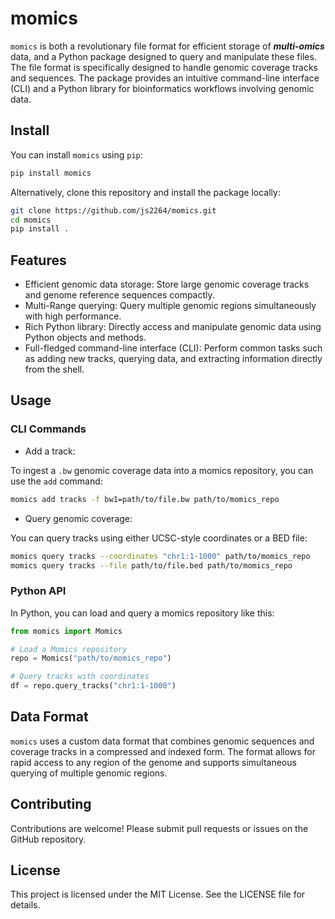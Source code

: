 # momics

`momics` is both a revolutionary file format for efficient storage of ***multi-omics*** data, and a Python package designed to query and manipulate these files. The file format is specifically designed to handle genomic coverage tracks and sequences. The package provides an intuitive command-line interface (CLI) and a Python library for bioinformatics workflows involving genomic data. 

## Install 

You can install `momics` using `pip`:

```sh
pip install momics
```

Alternatively, clone this repository and install the package locally:

```sh
git clone https://github.com/js2264/momics.git
cd momics
pip install .
```

## Features

- Efficient genomic data storage: Store large genomic coverage tracks and genome reference sequences compactly.
- Multi-Range querying: Query multiple genomic regions simultaneously with high performance.
- Rich Python library: Directly access and manipulate genomic data using Python objects and methods.
- Full-fledged command-line interface (CLI): Perform common tasks such as adding new tracks, querying data, and extracting information directly from the shell.

## Usage

### CLI Commands

- Add a track:

To ingest a `.bw` genomic coverage data into a momics repository, you can use the `add` command:

```sh
momics add tracks -f bw1=path/to/file.bw path/to/momics_repo
```

- Query genomic coverage: 

You can query tracks using either UCSC-style coordinates or a BED file:

```sh
momics query tracks --coordinates "chr1:1-1000" path/to/momics_repo
momics query tracks --file path/to/file.bed path/to/momics_repo
```

### Python API 

In Python, you can load and query a momics repository like this:

```py
from momics import Momics

# Load a Momics repository
repo = Momics("path/to/momics_repo")

# Query tracks with coordinates
df = repo.query_tracks("chr1:1-1000")
```

## Data Format

`momics` uses a custom data format that combines genomic sequences and coverage tracks in a compressed and indexed form. The format allows for rapid access to any region of the genome and supports simultaneous querying of multiple genomic regions.

## Contributing

Contributions are welcome! Please submit pull requests or issues on the GitHub repository.

## License

This project is licensed under the MIT License. See the LICENSE file for details.
